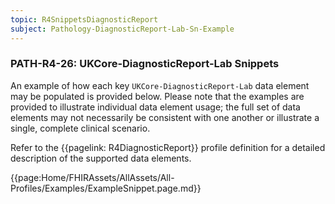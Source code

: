 ```yaml
---
topic: R4SnippetsDiagnosticReport
subject: Pathology-DiagnosticReport-Lab-Sn-Example
---
```

### PATH-R4-26: UKCore-DiagnosticReport-Lab Snippets
An example of how each key <code>UKCore-DiagnosticReport-Lab</code> data element may be populated is provided below. Please note that the examples are provided to illustrate individual data element usage; the full set of data elements may not necessarily be consistent with one another or illustrate a single, complete clinical scenario.

Refer to the {{pagelink: R4DiagnosticReport}} profile definition for a detailed description of the supported data elements.

{{page:Home/FHIRAssets/AllAssets/All-Profiles/Examples/ExampleSnippet.page.md}}